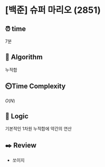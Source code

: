 # [백준] 슈퍼 마리오 (2851)
 
## ⏰  **time**
7분

## :pushpin: **Algorithm**
누적합

## ⏲️**Time Complexity**

$O(N)$

## :round_pushpin: **Logic**
기본적인 1차원 누적합에 약간의 연산

## :black_nib: **Review**
- 쏘이지